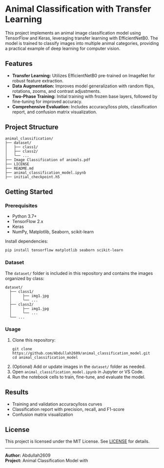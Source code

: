 # Animal Classification with Transfer Learning

This project implements an animal image classification model using TensorFlow and Keras, leveraging transfer learning with EfficientNetB0. The model is trained to classify images into multiple animal categories, providing a practical example of deep learning for computer vision.

## Features

- **Transfer Learning:** Utilizes EfficientNetB0 pre-trained on ImageNet for robust feature extraction.
- **Data Augmentation:** Improves model generalization with random flips, rotations, zooms, and contrast adjustments.
- **Two-Phase Training:** Initial training with frozen base layers, followed by fine-tuning for improved accuracy.
- **Comprehensive Evaluation:** Includes accuracy/loss plots, classification report, and confusion matrix visualization.

## Project Structure

```
animal_classification/
├── dataset/
│   ├── class1/
│   ├── class2/
│   └── ...
├── Image Classification of animals.pdf
├── LICENSE
├── README.md
├── animal_classification_model.ipynb
├── initial_checkpoint.h5
```

## Getting Started

### Prerequisites

- Python 3.7+
- TensorFlow 2.x
- Keras
- NumPy, Matplotlib, Seaborn, scikit-learn

Install dependencies:
```
pip install tensorflow matplotlib seaborn scikit-learn
```

### Dataset

The `dataset/` folder is included in this repository and contains the images organized by class:
```
dataset/
  ├── class1/
  │     ├── img1.jpg
  │     └── ...
  ├── class2/
  │     ├── img1.jpg
  │     └── ...
  └── ...
```

### Usage

1. Clone this repository:
   ```
   git clone https://github.com/Abdullah2609/animal_classification_model.git
   cd animal_classification_model
   ```
2. (Optional) Add or update images in the `dataset/` folder as needed.
3. Open `animal_classification_model.ipynb` in Jupyter or VS Code.
4. Run the notebook cells to train, fine-tune, and evaluate the model.

## Results

- Training and validation accuracy/loss curves
- Classification report with precision, recall, and F1-score
- Confusion matrix visualization

## License

This project is licensed under the MIT License. See [LICENSE](LICENSE) for details.

---

**Author:** Abdullah2609  
**Project:** Animal Classification Model with
